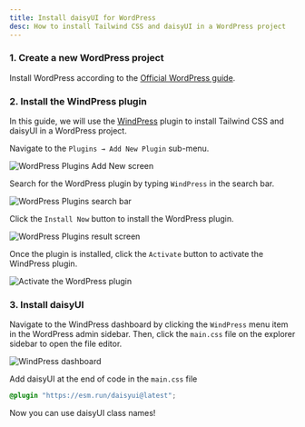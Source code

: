 ```yaml
---
title: Install daisyUI for WordPress
desc: How to install Tailwind CSS and daisyUI in a WordPress project
---
```


### 1. Create a new WordPress project

Install WordPress according to the [Official WordPress guide](https://wordpress.org/download/).

### 2. Install the WindPress plugin

In this guide, we will use the [WindPress](https://wind.press) plugin to install Tailwind CSS and daisyUI in a WordPress project.

Navigate to the `Plugins → Add New Plugin` sub-menu.

<img class="mx-auto rounded-box" src="http://img.daisyui.com/images/docs/install/windpress/screenshot-1.webp" alt="WordPress Plugins Add New screen">

Search for the WordPress plugin by typing `WindPress` in the search bar.

<img class="mx-auto rounded-box" src="http://img.daisyui.com/images/docs/install/windpress/screenshot-2.webp" alt="WordPress Plugins search bar">

Click the `Install Now` button to install the WordPress plugin.

<img class="mx-auto rounded-box" src="http://img.daisyui.com/images/docs/install/windpress/screenshot-3.webp" alt="WordPress Plugins result screen">

Once the plugin is installed, click the `Activate` button to activate the WindPress plugin.

<img class="mx-auto rounded-box" src="http://img.daisyui.com/images/docs/install/windpress/screenshot-4.webp" alt="Activate the WordPress plugin">

### 3. Install daisyUI

Navigate to the WindPress dashboard by clicking the `WindPress` menu item in the WordPress admin sidebar.
Then, click the `main.css` file on the explorer sidebar to open the file editor.

<img class="mx-auto rounded-box" src="http://img.daisyui.com/images/docs/install/windpress/screenshot-5.webp" alt="WindPress dashboard">

Add daisyUI at the end of code in the `main.css` file

```postcss:main.css
@plugin "https://esm.run/daisyui@latest";
```

Now you can use daisyUI class names!
